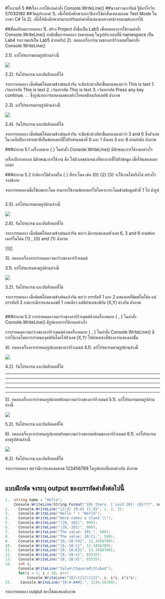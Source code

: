 #ใบงานที่ 5
##เรื่อง การใช้งานคำสั่ง Console.WriteLine()
##นางสาวนภารัตน์ ฐิติกรโกวิท 57030180
##วัตถุประสงค์
1). เพื่อให้นักศึกษาบอกวิธีการใช้คำสั่งแสดงผลบน Text Mode ในภาษา C# ได้
2). เพื่อให้นักศึกษาสามารถปรับแต่งคำสั่งแสดงผลทางหน้าจอตามต้องการได้

##ขั้นเตรียมการทดลอง
1). สร้าง Project ตั้งชื่อเป็น Lab5 เพื่อทดลองการใช้งานคำสั่ง Console.WriteLine()
ลำดับขั้นการทดลอง
(หมายเหตุ ในรูปประกอบที่มี namespace เป็น Lab4 รบกวนแก้เป็น Lab5 ด้วยครับ)
2). ทดลองเรื่องจำนวนของอาร์กิวเมนต์ในคำสั่ง Console.WriteLine()

 2.1). แก้โปรแกรมตามรูปด้านล่างนี้

  ![](https://github.com/Desktop-Programming-Lab-2559/LAB-05/blob/master/img/pic1.png)

  2.2). รันโปรแกรม และบันทึกผลที่ได้


จากการทดลอง เมื่อพิมพ์โค้ดตามข้างต้นแล้วรัน จะมีหน้าต่างสีดำขึ้นมาแสดงคำว่า This is text 1. เว้นบรรทัด  This is text 2. เว้นบรรทัด  This is text 3. เว้นบรรทัด Press any key continue. . . ซึ่งรูปแบบการแสดงผลของประโยคเหมือนกับแลป4 ดังภาพ
![]()


2.3). แก้โปรแกรมตามรูปด้านล่างนี้
 
  ![](https://github.com/Desktop-Programming-Lab-2559/LAB-05/blob/master/img/pic2.png)

 2.4). รันโปรแกรม และบันทึกผลที่ได้


จากการทดลอง เมื่อพิมพ์โค้ดตามข้างต้นแล้วรัน จะมีหน้าต่างสีดำขึ้นมาแสดงคำว่า 3 and 6 ซึ่งตัวเลขในวงเล็บปีกกาทำหน้าที่เป็นพ้อยเตอร์ชี้ไปยังตำแหน่งที่ 0 และ 1 คือเลข 3 และ 6 ตามลำดับ ดังภาพ
![]()



###คำถาม 5.1 เครื่องหมาย { }  ในคำสั่ง Console.WriteLine() มีลักษณะการใช้งานอย่างไร


เครื่องปีกกาครอบ มีลักษณะการใช้งาน คือ ใส่ตัวเลขตำแหน่งที่ต้องการชี้ไปยังข้อมูล เพื่อให้แสดงผลออกมา


###คำถาม 5.2  ถ้ามีการใช้ตัวเลขใน { } ที่กระโดด เช่น {0} {2} {3} จะใช้งานได้หรือไม่ อย่างไร จงอธิบาย


จากการทดลองเมื่อใช้เลขกระโดด สามารถใช้งานพ้อยเตอร์ได้โดยจะกระโดดข้ามข้อมูลตัวที่ 1 ไป ดังรูป

![]()
 
 2.5). แก้โปรแกรมตามรูปด้านล่างนี้

  ![](https://github.com/Desktop-Programming-Lab-2559/LAB-05/blob/master/img/pic3.png)

 2.6). รันโปรแกรม และบันทึกผลที่ได้


จากการทดลอง เมื่อพิมพ์โค้ดตามข้างต้นแล้วรัน พบว่า มีการแสดงผลตัวเลข 6, 3 and 6 ตามพ้อยเตอร์ในโค้ด {1} , {0} and {1} ดังภาพ

!()[]

3). ทดลองเรื่องการกำหนดความกว้างของอาร์กิวเมนต์

  3.1). แก้โปรแกรมตามรูปด้านล่างนี้

  ![](https://github.com/Desktop-Programming-Lab-2559/LAB-05/blob/master/img/pic4.png)

  3.2). รันโปรแกรม และบันทึกผลที่ได้

จากการทดลอง เมื่อพิมพ์โค้ดตามข้างต้นแล้วรัน พบว่า บรรทัดที่ 1 และ 2 แสดงผลที่พิมพ์ในโค้ด แต่บรรทัดที่ 3 ลงมาจะมีการแสดงเลขที่ 1 เลขเดียว แต่มีตำแหน่งพิกัด (X,Y) ต่างกัน ดังภาพ 

![]()

###คำถาม 5.3 การกำหนดความกว้างของอาร์กิวเมนต์ด้วยเครื่องหมาย { , }  ในคำสั่ง Console.WriteLine() มีรูปแบบการใช้งานอย่างไร


การกำหนดความกว้างของอาร์กิวเมนต์ด้วยเครื่องหมาย { , }  ในคำสั่ง Console.WriteLine() มีการใช้งานโดยการกำหนดจุดพิกัดโดยใส่ตัวเลข (X,Y) ให้ตำแหน่งที่ต้องการแสดงผลนั้้น 

4). ทดลองเรื่องการกำหนดรูปแบบของอาร์กิวเมนต์
  4.1). แก้โปรแกรมตามรูปด้านล่างนี้

  ![](https://github.com/Desktop-Programming-Lab-2559/LAB-05/blob/master/img/pic5.png)

  4.2). รันโปรแกรม และบันทึกผลที่ได้
<hr>
<hr>
<hr>
<hr>
<hr>

5). ทดลองเรื่องการกำหนดรูปแบบพร้อมความกว้างของอาร์กิวเมนต์
  5.1). แก้โปรแกรมตามรูปด้านล่างนี้
 
 ![](https://github.com/Desktop-Programming-Lab-2559/LAB-05/blob/master/img/pic6.png)

  5.2). รันโปรแกรม และบันทึกผลที่ได้

6). ทดลองเรื่องการกำหนดรูปแบบพร้อมความกว้างของทศนิยมของอาร์กิวเมนต์
  6.1). แก้โปรแกรมตามรูปด้านล่างนี้

 ![](https://github.com/Desktop-Programming-Lab-2559/LAB-05/blob/master/img/pic7.png)

  6.2). รันโปรแกรม และบันทึกผลที่ได้
  
  จากการทดลอง พบว่ามีการแสดงผลเลข 123456789 ในรูปแบบที่แตกต่างกัน ดังภาพ
  
  ![]()

## แบบฝึกหัด จงระบุ output ของบรรทัดคำสั่งต่อไปนี้

```csharp
1.  string name = "Hello";
    Console.WriteLine(String.Format("{0} there. I said {0}! {0}???", name));
2.    Console.WriteLine("{2:d} {0:d} {1:d}", 1, 2, 3);
3.    Console.WriteLine("Hello " + "World");
4.    Console.WriteLine("Here comes a slash \\");
5.    Console.WriteLine("|{0, 10}|", 999);
6.    Console.WriteLine("|{0,-10}|", 000);
7.    Console.WriteLine("The value: {0}.", 500);
8.    Console.WriteLine("The value: {0:C}.", 500);
9.    Console.WriteLine("{0,-10:F4}", 12.3456789);
10.   Console.WriteLine("{0,-10:C}", 12.3456789);
11.   Console.WriteLine("{0,-10:E3}", 12.3456789);
12.   Console.WriteLine("{0,-10:x}", 65535);
13.   Console.WriteLine("{0,-10:X}", 65535);
14.   int i; 
      Console.WriteLine("Value\tSquared\tCubed"); 
      for(i = 1; i < 10; i++) 
          Console.WriteLine("{0}\t{1}\t{2}", i, i*i, i*i*i); 
15.    Console.WriteLine("{0:#.###}.", 1234.56789);
```


จากการทดลอง output ของโค้ดแสดงดังภาพ

![]()

